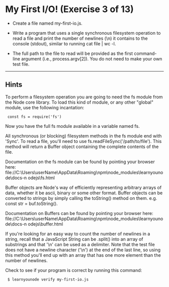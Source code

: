 # My First I/O! (Exercise 3 of 13)

- Create a file named my-first-io.js.

- Write a program that uses a single synchronous filesystem operation to read a file and print the number of newlines (\n) it contains to the console (stdout), similar to running cat file | wc -l.

- The full path to the file to read will be provided as the first command-line argument (i.e., process.argv[2]). You do not need to make your own test file.

---  

 ## Hints

  To perform a filesystem operation you are going to need the fs module from    
  the Node core library. To load this kind of module, or any other "global"     
  module, use the following incantation:

     const fs = require('fs')

  Now you have the full fs module available in a variable named fs.

  All synchronous (or blocking) filesystem methods in the fs module end with
  'Sync'. To read a file, you'll need to use
  fs.readFileSync('/path/to/file'). This method will return a Buffer object
  containing the complete contents of the file.

  Documentation on the fs module can be found by pointing your browser here:
  file://C:\Users\userName\AppData\Roaming\npm\node_modules\learnyounode\docs-n
  odejs\fs.html

  Buffer objects are Node's way of efficiently representing arbitrary arrays
  of data, whether it be ascii, binary or some other format. Buffer objects
  can be converted to strings by simply calling the toString() method on
  them. e.g. const str = buf.toString().

  Documentation on Buffers can be found by pointing your browser here:
  file://C:\Users\userName\AppData\Roaming\npm\node_modules\learnyounode\docs-n
  odejs\buffer.html

  If you're looking for an easy way to count the number of newlines in a
  string, recall that a JavaScript String can be .split() into an array of
  substrings and that '\n' can be used as a delimiter. Note that the test
  file does not have a newline character ('\n') at the end of the last line,
  so using this method you'll end up with an array that has one more element
  than the number of newlines.

  Check to see if your program is correct by running this command:

     $ learnyounode verify my-first-io.js